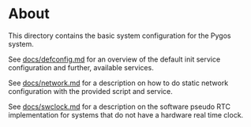 # About

This directory contains the basic system configuration for the Pygos system.

See [docs/defconfig.md](docs/defconfig.md) for an overview of the default init
service configuration and further, available services.

See [docs/network.md](docs/network.md) for a description on how to do static
network configuration with the provided script and service.

See [docs/swclock.md](docs/swclock.md) for a description on the software pseudo
RTC implementation for systems that do not have a hardware real time clock.
